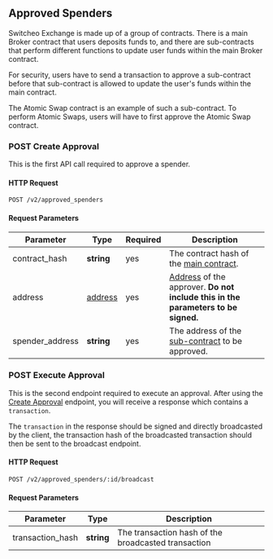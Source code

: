 ## Approved Spenders

Switcheo Exchange is made up of a group of contracts.
There is a main Broker contract that users deposits funds to,
and there are sub-contracts that perform different functions to update user funds within the main Broker contract.

For security, users have to send a transaction to approve a sub-contract before
that sub-contract is allowed to update the user's funds within the main contract.

The Atomic Swap contract is an example of such a sub-contract.
To perform Atomic Swaps, users will have to first approve the Atomic Swap contract.

### POST Create Approval

This is the first API call required to approve a spender.

#### HTTP Request

`POST /v2/approved_spenders`

#### Request Parameters

 Parameter  | Type       | Required | Description
----------- | ---------- | -------- | ------------------------------
 contract_hash   | **string** | yes       | The contract hash of the [main contract](#get-contracts).
 address    | [address](#addresses) | yes       | [Address](#addresses) of the approver. **Do not include this in the parameters to be signed.**
 spender_address | **string** | yes | The address of the [sub-contract](#get-atomic-swap-contracts) to be approved.

### POST Execute Approval

This is the second endpoint required to execute an approval.
After using the [Create Approval](#post-create-approval) endpoint,
you will receive a response which contains a `transaction`.

The `transaction` in the response should be signed and directly broadcasted by the client,
the transaction hash of the broadcasted transaction should then be sent to the broadcast endpoint.

#### HTTP Request

`POST /v2/approved_spenders/:id/broadcast`

#### Request Parameters

 Parameter  | Type       | Description
 ---------- | ---------- | -----------
 transaction_hash | **string** | The transaction hash of the broadcasted transaction
